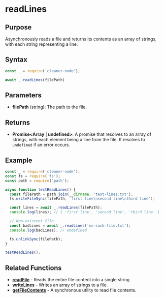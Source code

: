 # readLines

## Purpose
Asynchronously reads a file and returns its contents as an array of strings, with each string representing a line.

## Syntax
```javascript
const _ = require('cleaner-node');

await _.readLines(filePath)
```

## Parameters
- **filePath** (string): The path to the file.

## Returns
- **Promise<Array<string> | undefined>**: A promise that resolves to an array of strings, with each element being a line from the file. It resolves to `undefined` if an error occurs.

## Example
```javascript
const _ = require('cleaner-node');
const fs = require('fs');
const path = require('path');

async function testReadLines() {
  const filePath = path.join(__dirname, 'test-lines.txt');
  fs.writeFileSync(filePath, 'first line\nsecond line\nthird line');

  const lines = await _.readLines(filePath);
  console.log(lines); // [ 'first line', 'second line', 'third line' ]

  // Non-existent file
  const badLines = await _.readLines('no-such-file.txt');
  console.log(badLines); // undefined

  fs.unlinkSync(filePath);
}

testReadLines();
```

## Related Functions
- **[readFile](./read-file.md)** - Reads the entire file content into a single string.
- **[writeLines](./write-lines.md)** - Writes an array of strings to a file.
- **[getFileContents](./get-file-contents.md)** - A synchronous utility to read file contents. 